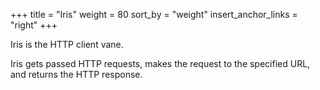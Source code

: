 +++
title = "Iris"
weight = 80
sort_by = "weight"
insert_anchor_links = "right"
+++

Iris is the HTTP client vane.

Iris gets passed HTTP requests, makes the request to the specified URL, and
returns the HTTP response.

